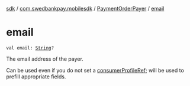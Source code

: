 [sdk](../../index.md) / [com.swedbankpay.mobilesdk](../index.md) / [PaymentOrderPayer](index.md) / [email](./email.md)

# email

`val email: `[`String`](https://kotlinlang.org/api/latest/jvm/stdlib/kotlin/-string/index.html)`?`

The email address of the payer.

Can be used even if you do not set a [consumerProfileRef](consumer-profile-ref.md); will be used to prefill
appropriate fields.

